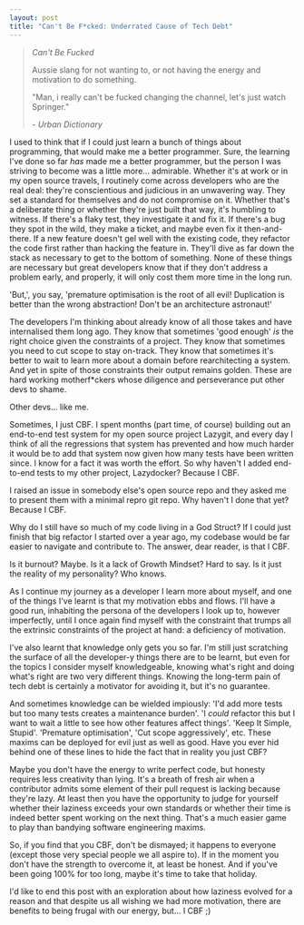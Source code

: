 ```yaml
---
layout: post
title: "Can't Be F*cked: Underrated Cause of Tech Debt"
---
```


> _Can't Be Fucked_ 
>
> Aussie slang for not wanting to, or not having the energy and motivation to do something. 
>
> "Man, i really can't be fucked changing the channel, let's just watch Springer." 
>
> _- Urban Dictionary_

I used to think that if I could just learn a bunch of things about programming, that would make me a better programmer. Sure, the learning I've done so far _has_ made me a better programmer, but the person I was striving to become was a little more... admirable. Whether it's at work or in my open source travels, I routinely come across developers who are the real deal: they're conscientious and judicious in an unwavering way. They set a standard for themselves and do not compromise on it. Whether that's a deliberate thing or whether they're just built that way, it's humbling to witness. If there's a flaky test, they investigate it and fix it. If there's a bug they spot in the wild, they make a ticket, and maybe even fix it then-and-there. If a new feature doesn't gel well with the existing code, they refactor the code first rather than hacking the feature in. They'll dive as far down the stack as necessary to get to the bottom of something. None of these things are necessary but great developers know that if they don't address a problem early, and properly, it will only cost them more time in the long run.

'But,', you say, 'premature optimisation is the root of all evil! Duplication is better than the wrong abstraction! Don't be an architecture astronaut!'

The developers I'm thinking about already know of all those takes and have internalised them long ago. They know that sometimes 'good enough' _is_ the right choice given the constraints of a project. They know that sometimes you need to cut scope to stay on-track. They know that sometimes it's better to wait to learn more about a domain before rearchitecting a system. And yet in spite of those constraints their output remains golden. These are hard working motherf*ckers whose diligence and perseverance put other devs to shame.

Other devs... like me.

Sometimes, I just CBF. I spent months (part time, of course) building out an end-to-end test system for my open source project Lazygit, and every day I think of all the regressions that system has prevented and how much harder it would be to add that system now given how many tests have been written since. I know for a fact it was worth the effort. So why haven't I added end-to-end tests to my other project, Lazydocker? Because I CBF.

I raised an issue in somebody else's open source repo and they asked me to present them with a minimal repro git repo. Why haven't I done that yet? Because I CBF.

Why do I still have so much of my code living in a God Struct? If I could just finish that big refactor I started over a year ago, my codebase would be far easier to navigate and contribute to. The answer, dear reader, is that I CBF.

Is it burnout? Maybe. Is it a lack of Growth Mindset? Hard to say. Is it just the reality of my personality? Who knows.

As I continue my journey as a developer I learn more about myself, and one of the things I've learnt is that my motivation ebbs and flows. I'll have a good run, inhabiting the persona of the developers I look up to, however imperfectly, until I once again find myself with the constraint that trumps all the extrinsic constraints of the project at hand: a deficiency of motivation.

I've also learnt that knowledge only gets you so far. I'm still just scratching the surface of all the developer-y things there are to be learnt, but even for the topics I consider myself knowledgeable, knowing what's right and doing what's right are two very different things. Knowing the long-term pain of tech debt is certainly a motivator for avoiding it, but it's no guarantee.

And sometimes knowledge can be wielded impiously: 'I'd add more tests but too many tests creates a maintenance burden'. 'I _could_ refactor this but I want to wait a little to see how other features affect things'. 'Keep It Simple, Stupid'. 'Premature optimisation', 'Cut scope aggressively', etc. These maxims can be deployed for evil just as well as good. Have you ever hid behind one of these lines to hide the fact that in reality you just CBF?

Maybe you don't have the energy to write perfect code, but honesty requires less creativity than lying. It's a breath of fresh air when a contributor admits some element of their pull request is lacking because they're lazy. At least then you have the opportunity to judge for yourself whether their laziness exceeds your own standards or whether their time is indeed better spent working on the next thing. That's a much easier game to play than bandying software engineering maxims.

So, if you find that you CBF, don't be dismayed; it happens to everyone (except those very special people we all aspire to). If in the moment you don't have the strength to overcome it, at least be honest. And if you've been going 100% for too long, maybe it's time to take that holiday.

I'd like to end this post with an exploration about how laziness evolved for a reason and that despite us all wishing we had more motivation, there are benefits to being frugal with our energy, but... I CBF ;)
